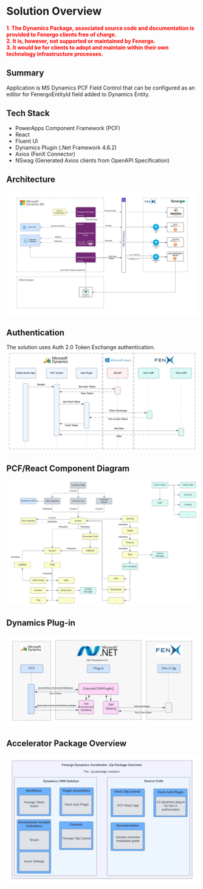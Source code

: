 # Solution Overview

<strong>
<span style="color:red">
1. The Dynamics Package, associated source code and documentation is provided to Fenergo clients free of charge.<br>
2. It is, however, not supported or maintained by Fenergo.<br>
3. It would be for clients to adopt and maintain within their own technology infrastructure processes.<br>
</span></strong>

## Summary
Application is MS Dynamics PCF Field Control that can be configured as an editor for FenergoEntityId field added to Dynamics Entity.
## Tech Stack
- PowerApps Component Framework (PCF)
- React
- Fluent UI
- Dynamics Plugin (.Net Framework 4.6.2)
- Axios (FenX Connector)
- NSwag (Generated Axios clients from OpenAPI Specification)
## Architecture
![Overall Solution Diagram](./Documentation/img/Dynamics%20Fen-X%20App%20-%20Solution%20Diagram.png)
## Authentication
The solution uses Auth 2.0 Token Exchange authentication.
![Authentication](./Documentation/img/Dynamics%20Fen-X%20App%20-%20Token%20Exchange.png)
## PCF/React Component Diagram
![PCF/React Component Diagram](./Documentation/img/Dynamics%20Fen-X%20App%20-%20PCF%20Field%20Component.png)
## Dynamics Plug-in
![Plug-in](./Documentation/img/Dynamics%20Plug-in%20Solution%20Overview.png)
## Accelerator Package Overview
![Plug-in](./Documentation/img/Dynamics%20Accelerator%20Package%20Overview.png)